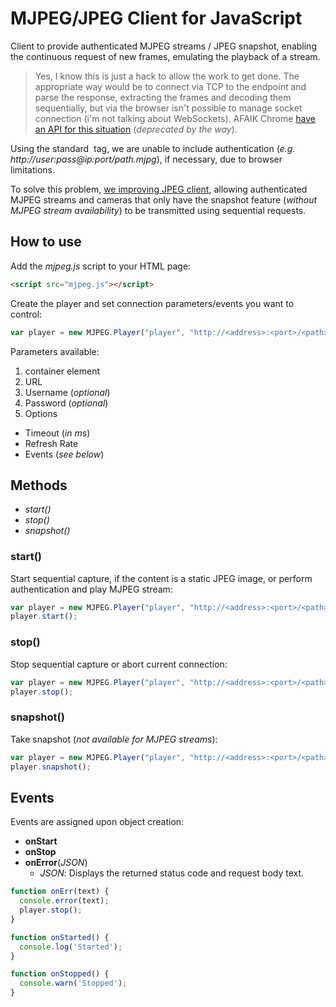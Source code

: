 # MJPEG/JPEG Client for JavaScript

Client to provide authenticated MJPEG streams / JPEG snapshot, enabling the continuous request of new frames, emulating the playback of a stream.

> Yes, I know this is just a hack to allow the work to get done. The appropriate way would be to connect via TCP to the endpoint and parse the response, extracting the frames and decoding them sequentially, but via the browser isn't possible to manage socket connection (i'm not talking about WebSockets). AFAIK Chrome [have an API for this situation](https://developer.chrome.com/docs/extensions/reference/sockets_tcp/) (_deprecated by the way_).

Using the standard **<img>** tag, we are unable to include authentication (_e.g. http://user:pass@ip:port/path.mjpg_), if necessary, due to browser limitations.

To solve this problem, [we improving JPEG client](https://github.com/daleffe/js-jpegclient), allowing authenticated MJPEG streams and cameras that only have the snapshot feature (_without MJPEG stream availability_) to be transmitted using sequential requests.

## How to use

Add the *mjpeg.js* script to your HTML page:
```html
<script src="mjpeg.js"></script>
```

Create the player and set connection parameters/events you want to control:
```javascript
var player = new MJPEG.Player("player", "http://<address>:<port>/<path>", "<username>", "<password>", {onError:  onErr, onStart: onStarted, onStop: onStopped});
```
Parameters available:
1. container element
2. URL
3. Username (_optional_)
4. Password (_optional_)
5. Options
* Timeout (_in ms_)
* Refresh Rate
* Events (_see below_)

## Methods
* _start()_
* _stop()_
* _snapshot()_

### **start()**
Start sequential capture, if the content is a static JPEG image, or perform authentication and play MJPEG stream:
```javascript
var player = new MJPEG.Player("player", "http://<address>:<port>/<path>", "<username>", "<password>", {onError:  onErr, onStart: onStarted, onStop: onStopped});
player.start();
```

### **stop()**
Stop sequential capture or abort current connection:
```javascript
var player = new MJPEG.Player("player", "http://<address>:<port>/<path>", "<username>", "<password>", {onError:  onErr, onStart: onStarted, onStop: onStopped});
player.stop();
```

### **snapshot()**
Take snapshot (_not available for MJPEG streams_):
```javascript
var player = new MJPEG.Player("player", "http://<address>:<port>/<path>", "<username>", "<password>", {onError:  onErr, onStart: onStarted, onStop: onStopped});
player.snapshot();
```

## Events
Events are assigned upon object creation:
* **onStart**
* **onStop**
* **onError**(_JSON_)
  * _JSON_: Displays the returned status code and request body text.

```javascript
function onErr(text) {
  console.error(text);
  player.stop();
}

function onStarted() {
  console.log('Started');
}

function onStopped() {
  console.warn('Stopped');
}
```